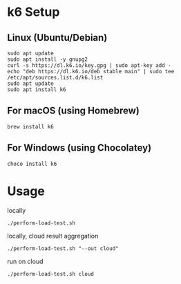 # k6 Setup

## Linux (Ubuntu/Debian)

```
sudo apt update
sudo apt install -y gnupg2
curl -s https://dl.k6.io/key.gpg | sudo apt-key add -
echo "deb https://dl.k6.io/deb stable main" | sudo tee /etc/apt/sources.list.d/k6.list
sudo apt update
sudo apt install k6
```

## For macOS (using Homebrew)

```
brew install k6
```

## For Windows (using Chocolatey)

```
choco install k6
```

# Usage 

locally
```
./perform-load-test.sh
```

locally, cloud result aggregation
```
./perform-load-test.sh "--out cloud"
```

run on cloud
```
./perform-load-test.sh cloud
```